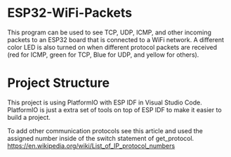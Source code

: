 # ESP32-WiFi-Packets
This program can be used to see TCP, UDP, ICMP, and other incoming packets to an ESP32 board that is connected to a WiFi network. A different color LED is also turned on when different protocol packets are received (red for ICMP, green for TCP, Blue for UDP, and yellow for others).

# Project Structure
This project is using PlatformIO with ESP IDF in Visual Studio Code. PlatformIO is just a extra set of tools on top of ESP IDF to make it easier to build a project.


To add other communication protocols see this article and used the assigned number inside of the switch statement of get_protocol.
https://en.wikipedia.org/wiki/List_of_IP_protocol_numbers

